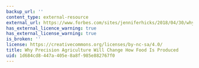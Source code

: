 ```yaml
---
backup_url: ''
content_type: external-resource
external_url: https://www.forbes.com/sites/jenniferhicks/2018/04/30/why-precision-agriculture-will-change-how-food-is-produced/#c463ccb6c65d
has_external_licence_warning: true
has_external_license_warning: true
is_broken: ''
license: https://creativecommons.org/licenses/by-nc-sa/4.0/
title: Why Precision Agriculture Will Change How Food Is Produced
uid: 1d684cd8-447a-405e-8a8f-985e882767f0
---
```

